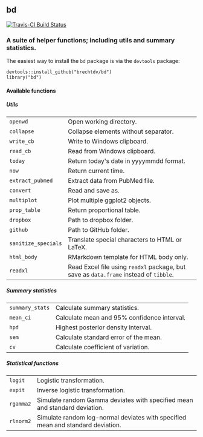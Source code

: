 ## bd

[![Travis-CI Build Status](https://travis-ci.org/brechtdv/bd.svg?branch=master)](https://travis-ci.org/brechtdv/bd)

### A suite of helper functions; including utils and summary statistics.

The easiest way to install the `bd` package is via the `devtools` package:

    devtools::install_github("brechtdv/bd")
    library("bd")

#### Available functions

##### Utils

<table>
  <tr>
    <td><code>openwd</code></td>
    <td> Open working directory.</td>
  </tr>
    <tr>
    <td><code>collapse</code></td>
    <td> Collapse elements without separator.</td>
  </tr>
    <tr>
    <td><code>write_cb</code></td>
    <td> Write to Windows clipboard.</td>
  </tr>
    <tr>
    <td><code>read_cb</code></td>
    <td> Read from Windows clipboard.</td>
  </tr>
    <tr>
    <td><code>today</code></td>
    <td> Return today's date in yyyymmdd format.</td>
  </tr>
  <tr>
    <td><code>now</code></td>
    <td> Return current time.</td>
  </tr>
  <tr>
    <td><code>extract_pubmed</code></td>
    <td> Extract data from PubMed file.</td>
  </tr>
  <tr>
    <td><code>convert</code></td>
    <td> Read and save as.</td>
  </tr>
  <tr>
    <td><code>multiplot</code></td>
    <td> Plot multiple ggplot2 objects.</td>
  </tr>
  <tr>
    <td><code>prop_table</code></td>
    <td> Return proportional table.</td>
  </tr>
  </tr>
    <tr>
    <td><code>dropbox</code></td>
    <td> Path to dropbox folder.</td>
  </tr>
  </tr>
    <tr>
    <td><code>github</code></td>
    <td> Path to GitHub folder.</td>
  </tr>
  <tr>
    <td><code>sanitize_specials</code></td>
    <td>Translate special characters to HTML or LaTeX.</td>
  </tr>
  <tr>
    <td><code>html_body</code></td>
    <td>RMarkdown template for HTML body only.</td>
  </tr>
   <tr>
    <td><code>readxl</code></td>
    <td>Read Excel file using <code>readxl</code> package, but save as <code>data.frame</code> instead of <code>tibble</code>.</td>
  </tr>

</table>

##### Summary statistics

<table>
  <tr>
    <td><code>summary_stats</code></td>
    <td> Calculate summary statistics.</td>
  </tr>
  <tr>
    <td><code>mean_ci</code></td>
    <td> Calculate mean and 95% confidence interval.</td>
  </tr>
  <tr>
    <td><code>hpd</code></td>
    <td> Highest posterior density interval.</td>
  </tr>
  <tr>
    <td><code>sem</code></td>
    <td> Calculate standard error of the mean.</td>
  </tr>
  <tr>
    <td><code>cv</code></td>
    <td> Calculate coefficient of variation.</td>
  </tr>
</table>

##### Statistical functions

<table>
  <tr>
    <td><code>logit</code></td>
    <td> Logistic transformation.</td>
  </tr>
  <tr>
    <td><code>expit</code></td>
    <td> Inverse logistic transformation.</td>
  </tr>
  <tr>
    <td><code>rgamma2</code></td>
    <td>Simulate random Gamma deviates with specified mean and standard deviation.</td>
  </tr>
  <tr>
    <td><code>rlnorm2</code></td>
    <td>Simulate random log-normal deviates with specified mean and standard deviation.</td>
  </tr>
</table>
